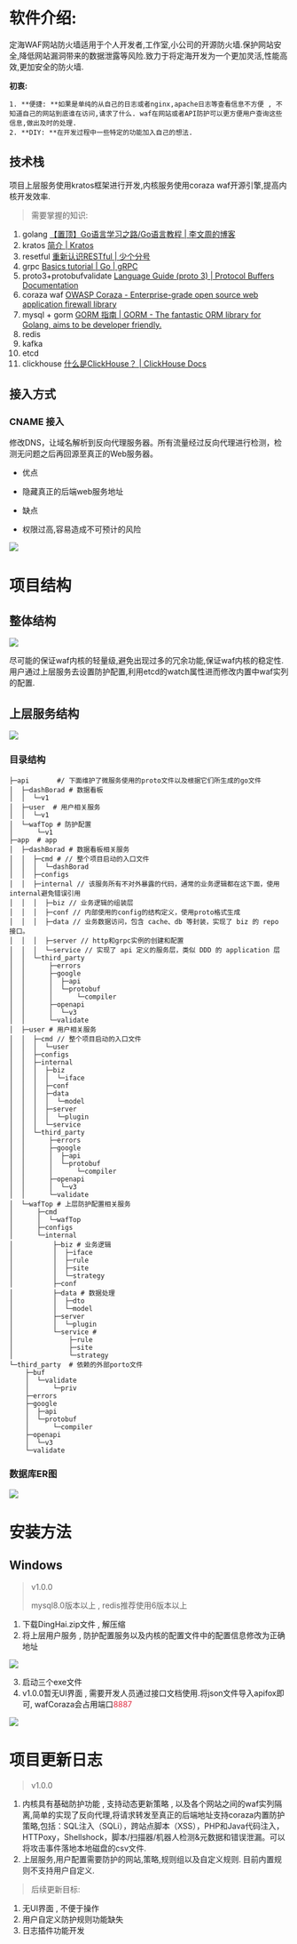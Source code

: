 # 软件介绍:
定海WAF网站防火墙适用于个人开发者,工作室,小公司的开源防火墙.保护网站安全,降低网站漏洞带来的数据泄露等风险.致力于将定海开发为一个更加灵活,性能高效,更加安全的防火墙.

**初衷:**

    1. **便捷: **如果是单纯的从自己的日志或者nginx,apache日志等查看信息不方便 , 不知道自己的网站到底谁在访问,请求了什么. waf在网站或者API防护可以更方便用户查询这些信息,做出及时的处理.
    2. **DIY: **在开发过程中一些特定的功能加入自己的想法.

## 技术栈
项目上层服务使用kratos框架进行开发,内核服务使用coraza waf开源引擎,提高内核开发效率.

> 需要掌握的知识:
>

1. golang [【置顶】Go语言学习之路/Go语言教程 | 李文周的博客](https://www.liwenzhou.com/posts/Go/golang-menu/)
2. kratos  [简介 | Kratos](https://go-kratos.dev/docs/)
3. resetful [重新认识RESTful | 少个分号](https://shaogefenhao.com/column/restful-api/restful-api-introduction.html#restful)
4. grpc [Basics tutorial | Go | gRPC](https://grpc.io/docs/languages/go/basics/)
5. proto3+protobufvalidate [Language Guide (proto 3) | Protocol Buffers Documentation](https://protobuf.dev/programming-guides/proto3/)
6. coraza waf [OWASP Coraza - Enterprise-grade open source web application firewall library](https://coraza.io/)
7. mysql + gorm [GORM 指南 | GORM - The fantastic ORM library for Golang, aims to be developer friendly.](https://gorm.io/zh_CN/docs/index.html)
8. redis
9. kafka
10. etcd
11. clickhouse [什么是ClickHouse？ | ClickHouse Docs](https://clickhouse.com/docs/zh)

## 接入方式
### CNAME 接入
修改DNS，让域名解析到反向代理服务器。所有流量经过反向代理进行检测，检测无问题之后再回源至真正的Web服务器。

+ 优点

 - 隐藏真正的后端web服务地址

+ 缺点

 - 权限过高,容易造成不可预计的风险

![](https://cdn.nlark.com/yuque/0/2024/png/34606362/1726646816344-b20906a4-5387-4a4e-a5b1-bbd21616695b.png)

# 项目结构
## 整体结构
![](https://cdn.nlark.com/yuque/0/2024/png/34606362/1730189896389-59aabf81-8acf-4017-ab97-454ed92a4450.png)

尽可能的保证waf内核的轻量级,避免出现过多的冗余功能,保证waf内核的稳定性. 用户通过上层服务去设置防护配置,利用etcd的watch属性进而修改内置中waf实列的配置.

## 上层服务结构
![](https://cdn.nlark.com/yuque/0/2024/png/34606362/1730202320311-dd969cda-fe2b-4242-9544-4c60ef32d4ff.png)

### 目录结构
```plain
├─api       #/ 下面维护了微服务使用的proto文件以及根据它们所生成的go文件
│  ├─dashBorad # 数据看板
│  │  └─v1
│  ├─user  # 用户相关服务
│  │  └─v1
│  └─wafTop # 防护配置
│      └─v1
├─app  # app
│  ├─dashBorad # 数据看板相关服务
│  │  ├─cmd # // 整个项目启动的入口文件
│  │  │  └─dashBorad
│  │  ├─configs
│  │  ├─internal // 该服务所有不对外暴露的代码，通常的业务逻辑都在这下面，使用internal避免错误引用
│  │  │  ├─biz // 业务逻辑的组装层
│  │  │  ├─conf // 内部使用的config的结构定义，使用proto格式生成
│  │  │  ├─data // 业务数据访问，包含 cache、db 等封装，实现了 biz 的 repo 接口。
│  │  │  ├─server // http和grpc实例的创建和配置
│  │  │  └─service // 实现了 api 定义的服务层，类似 DDD 的 application 层
│  │  └─third_party
│  │      ├─errors
│  │      ├─google
│  │      │  ├─api
│  │      │  └─protobuf
│  │      │      └─compiler
│  │      ├─openapi
│  │      │  └─v3
│  │      └─validate
│  ├─user # 用户相关服务
│  │  ├─cmd // 整个项目启动的入口文件
│  │  │  └─user
│  │  ├─configs
│  │  ├─internal
│  │  │  ├─biz
│  │  │  │  └─iface
│  │  │  ├─conf
│  │  │  ├─data
│  │  │  │  └─model
│  │  │  ├─server
│  │  │  │  └─plugin
│  │  │  └─service
│  │  └─third_party
│  │      ├─errors
│  │      ├─google
│  │      │  ├─api
│  │      │  └─protobuf
│  │      │      └─compiler
│  │      ├─openapi
│  │      │  └─v3
│  │      └─validate
│  └─wafTop # 上层防护配置相关服务
│      ├─cmd
│      │  └─wafTop
│      ├─configs
│      └─internal
│          ├─biz # 业务逻辑
│          │  ├─iface
│          │  ├─rule
│          │  ├─site
│          │  └─strategy
│          ├─conf
│          ├─data # 数据处理
│          │  ├─dto
│          │  └─model
│          ├─server
│          │  └─plugin
│          └─service # 
│              ├─rule
│              ├─site
│              └─strategy
└─third_party  # 依赖的外部porto文件
    ├─buf
    │  └─validate
    │      └─priv
    ├─errors
    ├─google
    │  ├─api
    │  └─protobuf
    │      └─compiler
    ├─openapi
    │  └─v3
    └─validate

```

### 数据库ER图
![](https://cdn.nlark.com/yuque/0/2024/png/34606362/1730252770131-13ba0a2d-f4dc-4706-a1a3-45c75cf47122.png)

# 安装方法
## Windows
> v1.0.0 
>
> mysql8.0版本以上 , redis推荐使用6版本以上
>

1. 下载DingHai.zip文件 , 解压缩
2. 将上层用户服务 , 防护配置服务以及内核的配置文件中的配置信息修改为正确地址

![](https://cdn.nlark.com/yuque/0/2024/png/34606362/1730266685966-d5dd3865-7e97-4723-a1c0-db4d981d5c15.png)

3. 启动三个exe文件
4. v1.0.0暂无UI界面 , 需要开发人员通过接口文档使用.将json文件导入apifox即可, wafCoraza会占用端口<font style="color:#DF2A3F;">8887</font>

![](https://cdn.nlark.com/yuque/0/2024/png/34606362/1730267289446-d5e5632e-34b0-48bb-957c-16e9a9a5952b.png)

# 项目更新日志
> v1.0.0
>

1. 内核具有基础防护功能 , 支持动态更新策略 , 以及各个网站之间的waf实列隔离,简单的实现了反向代理,将请求转发至真正的后端地址支持coraza内置防护策略,<font style="color:rgb(31, 35, 40);">包括：SQL注入（SQLi），跨站点脚本（XSS），PHP和Java代码注入，HTTPoxy，Shellshock，脚本/扫描器/机器人检测&元数据和错误泄漏。可以将攻击事件落地本地磁盘的csv文件.</font>
2. <font style="color:rgb(31, 35, 40);">上层服务,用户配置需要防护的网站,策略,规则组以及自定义规则. 目前内置规则不支持用户自定义.</font>

> 后续更新目标:
>

1. 无UI界面 , 不便于操作
2. 用户自定义防护规则功能缺失
3. 日志插件功能开发

<font style="color:rgb(31, 35, 40);"></font>

